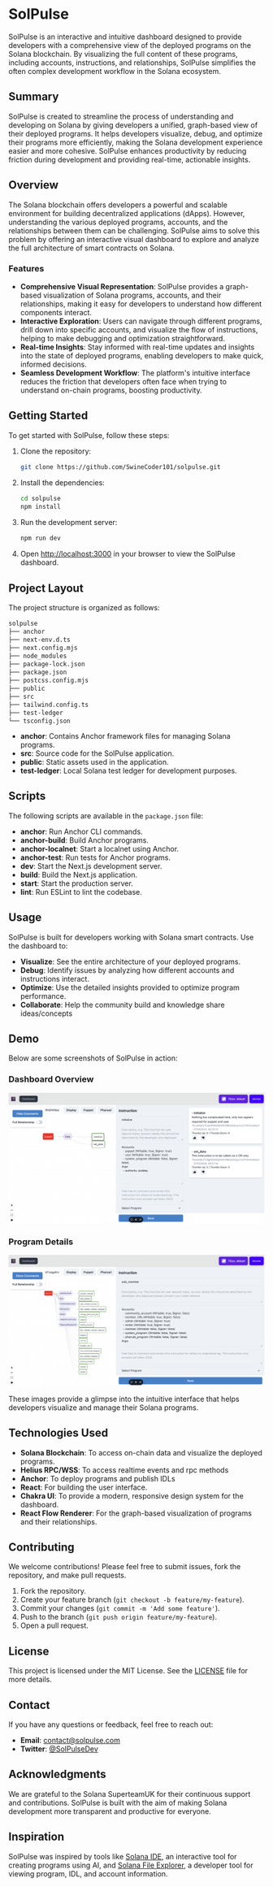# SolPulse

SolPulse is an interactive and intuitive dashboard designed to provide developers with a comprehensive view of the deployed programs on the Solana blockchain. By visualizing the full content of these programs, including accounts, instructions, and relationships, SolPulse simplifies the often complex development workflow in the Solana ecosystem.

## Summary

SolPulse is created to streamline the process of understanding and developing on Solana by giving developers a unified, graph-based view of their deployed programs. It helps developers visualize, debug, and optimize their programs more efficiently, making the Solana development experience easier and more cohesive. SolPulse enhances productivity by reducing friction during development and providing real-time, actionable insights.

## Overview

The Solana blockchain offers developers a powerful and scalable environment for building decentralized applications (dApps). However, understanding the various deployed programs, accounts, and the relationships between them can be challenging. SolPulse aims to solve this problem by offering an interactive visual dashboard to explore and analyze the full architecture of smart contracts on Solana.

### Features
- **Comprehensive Visual Representation**: SolPulse provides a graph-based visualization of Solana programs, accounts, and their relationships, making it easy for developers to understand how different components interact.
- **Interactive Exploration**: Users can navigate through different programs, drill down into specific accounts, and visualize the flow of instructions, helping to make debugging and optimization straightforward.
- **Real-time Insights**: Stay informed with real-time updates and insights into the state of deployed programs, enabling developers to make quick, informed decisions.
- **Seamless Development Workflow**: The platform's intuitive interface reduces the friction that developers often face when trying to understand on-chain programs, boosting productivity.

## Getting Started

To get started with SolPulse, follow these steps:

1. Clone the repository:
   ```bash
   git clone https://github.com/SwineCoder101/solpulse.git
   ```

2. Install the dependencies:
   ```bash
   cd solpulse
   npm install
   ```

3. Run the development server:
   ```bash
   npm run dev
   ```

4. Open [http://localhost:3000](http://localhost:3000) in your browser to view the SolPulse dashboard.

## Project Layout

The project structure is organized as follows:

```
solpulse
├── anchor
├── next-env.d.ts
├── next.config.mjs
├── node_modules
├── package-lock.json
├── package.json
├── postcss.config.mjs
├── public
├── src
├── tailwind.config.ts
├── test-ledger
└── tsconfig.json
```

- **anchor**: Contains Anchor framework files for managing Solana programs.
- **src**: Source code for the SolPulse application.
- **public**: Static assets used in the application.
- **test-ledger**: Local Solana test ledger for development purposes.

## Scripts

The following scripts are available in the `package.json` file:

- **anchor**: Run Anchor CLI commands.
- **anchor-build**: Build Anchor programs.
- **anchor-localnet**: Start a localnet using Anchor.
- **anchor-test**: Run tests for Anchor programs.
- **dev**: Start the Next.js development server.
- **build**: Build the Next.js application.
- **start**: Start the production server.
- **lint**: Run ESLint to lint the codebase.

## Usage

SolPulse is built for developers working with Solana smart contracts. Use the dashboard to:

- **Visualize**: See the entire architecture of your deployed programs.
- **Debug**: Identify issues by analyzing how different accounts and instructions interact.
- **Optimize**: Use the detailed insights provided to optimize program performance.
- **Collaborate**: Help the community build and knowledge share ideas/concepts
  

## Demo

Below are some screenshots of SolPulse in action:

### Dashboard Overview
![Dashboard Overview](images/instruction-comments-puppet.png)

### Program Details
![Program Details](images/instruction-phanuel.png)

These images provide a glimpse into the intuitive interface that helps developers visualize and manage their Solana programs.

## Technologies Used

- **Solana Blockchain**: To access on-chain data and visualize the deployed programs.
- **Helius RPC/WSS**: To access realtime events and rpc methods
- **Anchor**: To deploy programs and publish IDLs
- **React**: For building the user interface.
- **Chakra UI**: To provide a modern, responsive design system for the dashboard.
- **React Flow Renderer**: For the graph-based visualization of programs and their relationships.

## Contributing

We welcome contributions! Please feel free to submit issues, fork the repository, and make pull requests.

1. Fork the repository.
2. Create your feature branch (`git checkout -b feature/my-feature`).
3. Commit your changes (`git commit -m 'Add some feature'`).
4. Push to the branch (`git push origin feature/my-feature`).
5. Open a pull request.

## License

This project is licensed under the MIT License. See the [LICENSE](LICENSE) file for more details.

## Contact

If you have any questions or feedback, feel free to reach out:

- **Email**: [contact@solpulse.com](mailto:contact@solpulse.com)
- **Twitter**: [@SolPulseDev](https://twitter.com/SolPulseDev)

## Acknowledgments

We are grateful to the Solana SuperteamUK for their continuous support and contributions. SolPulse is built with the aim of making Solana development more transparent and productive for everyone.

## Inspiration

SolPulse was inspired by tools like [Solana IDE](https://solana-ide.netlify.app/), an interactive tool for creating programs using AI, and [Solana File Explorer](https://solana-file-explorer.netlify.app/), a developer tool for viewing program, IDL, and account information.

